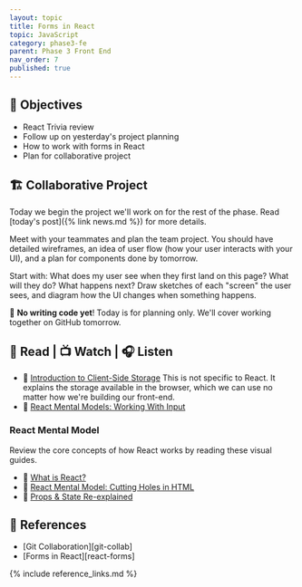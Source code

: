 ```yaml
---
layout: topic
title: Forms in React
topic: JavaScript
category: phase3-fe
parent: Phase 3 Front End
nav_order: 7
published: true
---
```


## 🎯 Objectives

- React Trivia review
- Follow up on yesterday's project planning
- How to work with forms in React
- Plan for collaborative project

## 🏗️ Collaborative Project

Today we begin the project we'll work on for the rest of the phase. Read [today's post]({% link news.md %}) for more details.

Meet with your teammates and plan the team project. You should have detailed wireframes, an idea of user flow (how your user interacts with your UI), and a plan for components done by tomorrow.

Start with: What does my user see when they first land on this page? What will they do? What happens next? Draw sketches of each "screen" the user sees, and diagram how the UI changes when something happens.

🚫 **No writing code yet**! Today is for planning only. We'll cover working together on GitHub tomorrow.

## 📖 Read | 📺 Watch | 🎧 Listen

- 📖 [Introduction to Client-Side Storage](https://javascript.plainenglish.io/introduction-to-client-side-storage-31b103909fb9) This is not specific to React. It explains the storage available in the browser, which we can use no matter how we're building our front-end.
- 📖 [React Mental Models: Working With Input](https://learnreact.design/posts/react-mental-model-html-input)

### React Mental Model

Review the core concepts of how React works by reading these visual guides.

- 📖 [What is React?](https://learnreact.design/posts/what-is-react)
- 📖 [React Mental Model: Cutting Holes in HTML](https://learnreact.design/posts/react-mental-model-cut-holes-in-html-template)
- 📖 [Props & State Re-explained](https://learnreact.design/posts/props-state-reexplained)

## 🔖 References

- [Git Collaboration][git-collab]
- [Forms in React][react-forms]

{% include reference_links.md %}
